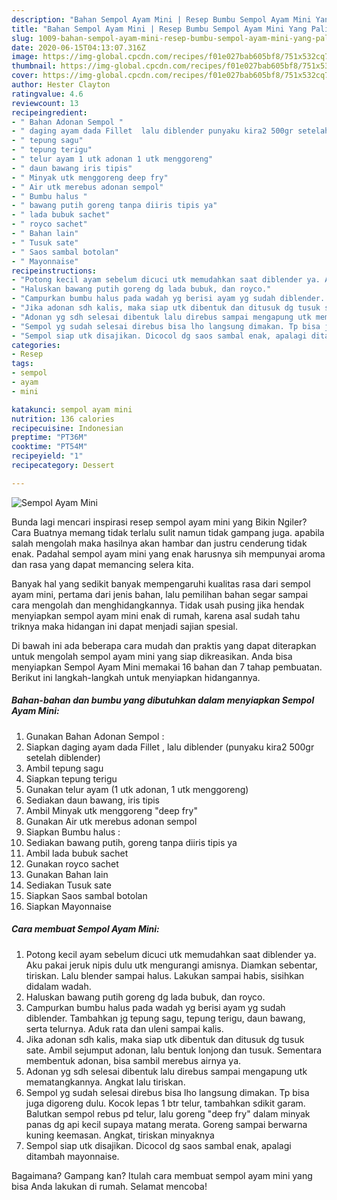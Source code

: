 ```yaml
---
description: "Bahan Sempol Ayam Mini | Resep Bumbu Sempol Ayam Mini Yang Paling Enak"
title: "Bahan Sempol Ayam Mini | Resep Bumbu Sempol Ayam Mini Yang Paling Enak"
slug: 1009-bahan-sempol-ayam-mini-resep-bumbu-sempol-ayam-mini-yang-paling-enak
date: 2020-06-15T04:13:07.316Z
image: https://img-global.cpcdn.com/recipes/f01e027bab605bf8/751x532cq70/sempol-ayam-mini-foto-resep-utama.jpg
thumbnail: https://img-global.cpcdn.com/recipes/f01e027bab605bf8/751x532cq70/sempol-ayam-mini-foto-resep-utama.jpg
cover: https://img-global.cpcdn.com/recipes/f01e027bab605bf8/751x532cq70/sempol-ayam-mini-foto-resep-utama.jpg
author: Hester Clayton
ratingvalue: 4.6
reviewcount: 13
recipeingredient:
- " Bahan Adonan Sempol "
- " daging ayam dada Fillet  lalu diblender punyaku kira2 500gr setelah diblender"
- " tepung sagu"
- " tepung terigu"
- " telur ayam 1 utk adonan 1 utk menggoreng"
- " daun bawang iris tipis"
- " Minyak utk menggoreng deep fry"
- " Air utk merebus adonan sempol"
- " Bumbu halus "
- " bawang putih goreng tanpa diiris tipis ya"
- " lada bubuk sachet"
- " royco sachet"
- " Bahan lain"
- " Tusuk sate"
- " Saos sambal botolan"
- " Mayonnaise"
recipeinstructions:
- "Potong kecil ayam sebelum dicuci utk memudahkan saat diblender ya. Aku pakai jeruk nipis dulu utk mengurangi amisnya. Diamkan sebentar, tiriskan. Lalu blender sampai halus. Lakukan sampai habis, sisihkan didalam wadah."
- "Haluskan bawang putih goreng dg lada bubuk, dan royco."
- "Campurkan bumbu halus pada wadah yg berisi ayam yg sudah diblender. Tambahkan jg tepung sagu, tepung terigu, daun bawang, serta telurnya. Aduk rata dan uleni sampai kalis."
- "Jika adonan sdh kalis, maka siap utk dibentuk dan ditusuk dg tusuk sate. Ambil sejumput adonan, lalu bentuk lonjong dan tusuk. Sementara membentuk adonan, bisa sambil merebus airnya ya."
- "Adonan yg sdh selesai dibentuk lalu direbus sampai mengapung utk mematangkannya. Angkat lalu tiriskan."
- "Sempol yg sudah selesai direbus bisa lho langsung dimakan. Tp bisa juga digoreng dulu. Kocok lepas 1 btr telur, tambahkan sdikit garam. Balutkan sempol rebus pd telur, lalu goreng &#34;deep fry&#34; dalam minyak panas dg api kecil supaya matang merata. Goreng sampai berwarna kuning keemasan. Angkat, tiriskan minyaknya"
- "Sempol siap utk disajikan. Dicocol dg saos sambal enak, apalagi ditambah mayonnaise."
categories:
- Resep
tags:
- sempol
- ayam
- mini

katakunci: sempol ayam mini 
nutrition: 136 calories
recipecuisine: Indonesian
preptime: "PT36M"
cooktime: "PT54M"
recipeyield: "1"
recipecategory: Dessert

---
```



![Sempol Ayam Mini](https://img-global.cpcdn.com/recipes/f01e027bab605bf8/751x532cq70/sempol-ayam-mini-foto-resep-utama.jpg)

Bunda lagi mencari inspirasi resep sempol ayam mini yang Bikin Ngiler? Cara Buatnya memang tidak terlalu sulit namun tidak gampang juga. apabila salah mengolah maka hasilnya akan hambar dan justru cenderung tidak enak. Padahal sempol ayam mini yang enak harusnya sih mempunyai aroma dan rasa yang dapat memancing selera kita.



Banyak hal yang sedikit banyak mempengaruhi kualitas rasa dari sempol ayam mini, pertama dari jenis bahan, lalu pemilihan bahan segar sampai cara mengolah dan menghidangkannya. Tidak usah pusing jika hendak menyiapkan sempol ayam mini enak di rumah, karena asal sudah tahu triknya maka hidangan ini dapat menjadi sajian spesial.


Di bawah ini ada beberapa cara mudah dan praktis yang dapat diterapkan untuk mengolah sempol ayam mini yang siap dikreasikan. Anda bisa menyiapkan Sempol Ayam Mini memakai 16 bahan dan 7 tahap pembuatan. Berikut ini langkah-langkah untuk menyiapkan hidangannya.

<!--inarticleads1-->

##### Bahan-bahan dan bumbu yang dibutuhkan dalam menyiapkan Sempol Ayam Mini:

1. Gunakan  Bahan Adonan Sempol :
1. Siapkan  daging ayam dada Fillet , lalu diblender (punyaku kira2 500gr setelah diblender)
1. Ambil  tepung sagu
1. Siapkan  tepung terigu
1. Gunakan  telur ayam (1 utk adonan, 1 utk menggoreng)
1. Sediakan  daun bawang, iris tipis
1. Ambil  Minyak utk menggoreng &#34;deep fry&#34;
1. Gunakan  Air utk merebus adonan sempol
1. Siapkan  Bumbu halus :
1. Sediakan  bawang putih, goreng tanpa diiris tipis ya
1. Ambil  lada bubuk sachet
1. Gunakan  royco sachet
1. Gunakan  Bahan lain
1. Sediakan  Tusuk sate
1. Siapkan  Saos sambal botolan
1. Siapkan  Mayonnaise




<!--inarticleads2-->

##### Cara membuat Sempol Ayam Mini:

1. Potong kecil ayam sebelum dicuci utk memudahkan saat diblender ya. Aku pakai jeruk nipis dulu utk mengurangi amisnya. Diamkan sebentar, tiriskan. Lalu blender sampai halus. Lakukan sampai habis, sisihkan didalam wadah.
1. Haluskan bawang putih goreng dg lada bubuk, dan royco.
1. Campurkan bumbu halus pada wadah yg berisi ayam yg sudah diblender. Tambahkan jg tepung sagu, tepung terigu, daun bawang, serta telurnya. Aduk rata dan uleni sampai kalis.
1. Jika adonan sdh kalis, maka siap utk dibentuk dan ditusuk dg tusuk sate. Ambil sejumput adonan, lalu bentuk lonjong dan tusuk. Sementara membentuk adonan, bisa sambil merebus airnya ya.
1. Adonan yg sdh selesai dibentuk lalu direbus sampai mengapung utk mematangkannya. Angkat lalu tiriskan.
1. Sempol yg sudah selesai direbus bisa lho langsung dimakan. Tp bisa juga digoreng dulu. Kocok lepas 1 btr telur, tambahkan sdikit garam. Balutkan sempol rebus pd telur, lalu goreng &#34;deep fry&#34; dalam minyak panas dg api kecil supaya matang merata. Goreng sampai berwarna kuning keemasan. Angkat, tiriskan minyaknya
1. Sempol siap utk disajikan. Dicocol dg saos sambal enak, apalagi ditambah mayonnaise.




Bagaimana? Gampang kan? Itulah cara membuat sempol ayam mini yang bisa Anda lakukan di rumah. Selamat mencoba!
